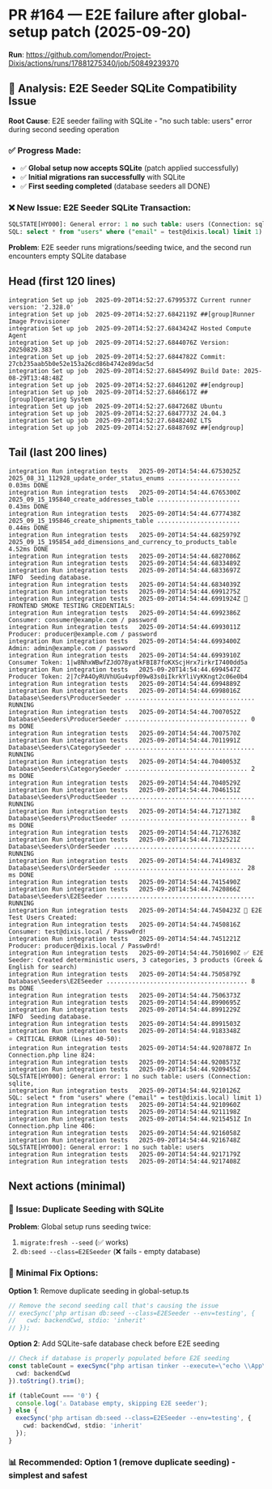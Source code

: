 # PR #164 — E2E failure after global-setup patch (2025-09-20)

**Run**: https://github.com/lomendor/Project-Dixis/actions/runs/17881275340/job/50849239370

## 🎯 **Analysis: E2E Seeder SQLite Compatibility Issue**

**Root Cause**: E2E seeder failing with SQLite - "no such table: users" error during second seeding operation

### ✅ **Progress Made**:
- ✅ **Global setup now accepts SQLite** (patch applied successfully)
- ✅ **Initial migrations ran successfully** with SQLite
- ✅ **First seeding completed** (database seeders all DONE)

### ❌ **New Issue: E2E Seeder SQLite Transaction**:
```sql
SQLSTATE[HY000]: General error: 1 no such table: users (Connection: sqlite,
SQL: select * from "users" where ("email" = test@dixis.local) limit 1)
```

**Problem**: E2E seeder runs migrations/seeding twice, and the second run encounters empty SQLite database

## Head (first 120 lines)
```
integration	Set up job	﻿2025-09-20T14:52:27.6799537Z Current runner version: '2.328.0'
integration	Set up job	2025-09-20T14:52:27.6842119Z ##[group]Runner Image Provisioner
integration	Set up job	2025-09-20T14:52:27.6843424Z Hosted Compute Agent
integration	Set up job	2025-09-20T14:52:27.6844076Z Version: 20250829.383
integration	Set up job	2025-09-20T14:52:27.6844782Z Commit: 27cb235aab5b0e52e153a26cd86b4742e89dac5d
integration	Set up job	2025-09-20T14:52:27.6845499Z Build Date: 2025-08-29T13:48:48Z
integration	Set up job	2025-09-20T14:52:27.6846120Z ##[endgroup]
integration	Set up job	2025-09-20T14:52:27.6846617Z ##[group]Operating System
integration	Set up job	2025-09-20T14:52:27.6847268Z Ubuntu
integration	Set up job	2025-09-20T14:52:27.6847773Z 24.04.3
integration	Set up job	2025-09-20T14:52:27.6848240Z LTS
integration	Set up job	2025-09-20T14:52:27.6848769Z ##[endgroup]
```

## Tail (last 200 lines)
```
integration	Run integration tests	2025-09-20T14:54:44.6753025Z   2025_08_31_112928_update_order_status_enums .................... 0.03ms DONE
integration	Run integration tests	2025-09-20T14:54:44.6765300Z   2025_09_15_195840_create_addresses_table ....................... 0.43ms DONE
integration	Run integration tests	2025-09-20T14:54:44.6777438Z   2025_09_15_195846_create_shipments_table ....................... 0.44ms DONE
integration	Run integration tests	2025-09-20T14:54:44.6825979Z   2025_09_15_195854_add_dimensions_and_currency_to_products_table  4.52ms DONE
integration	Run integration tests	2025-09-20T14:54:44.6827086Z
integration	Run integration tests	2025-09-20T14:54:44.6833489Z
integration	Run integration tests	2025-09-20T14:54:44.6833697Z    INFO  Seeding database.
integration	Run integration tests	2025-09-20T14:54:44.6834039Z
integration	Run integration tests	2025-09-20T14:54:44.6991275Z
integration	Run integration tests	2025-09-20T14:54:44.6991924Z 🔑 FRONTEND SMOKE TESTING CREDENTIALS:
integration	Run integration tests	2025-09-20T14:54:44.6992386Z    Consumer: consumer@example.com / password
integration	Run integration tests	2025-09-20T14:54:44.6993011Z    Producer: producer@example.com / password
integration	Run integration tests	2025-09-20T14:54:44.6993400Z    Admin: admin@example.com / password
integration	Run integration tests	2025-09-20T14:54:44.6993910Z    Consumer Token: 1|w8NhxWBwfZJdO78yatkFBI87foKXScjHrx7irkrI7400dd5a
integration	Run integration tests	2025-09-20T14:54:44.6994547Z    Producer Token: 2|7cPA4OyRUVhUGu4vpf09w83s0iIkrkYliVyKKngt2c06e0b4
integration	Run integration tests	2025-09-20T14:54:44.6994889Z
integration	Run integration tests	2025-09-20T14:54:44.6998016Z   Database\Seeders\ProducerSeeder .................................... RUNNING
integration	Run integration tests	2025-09-20T14:54:44.7007052Z   Database\Seeders\ProducerSeeder .................................. 0 ms DONE
integration	Run integration tests	2025-09-20T14:54:44.7007570Z
integration	Run integration tests	2025-09-20T14:54:44.7011991Z   Database\Seeders\CategorySeeder .................................... RUNNING
integration	Run integration tests	2025-09-20T14:54:44.7040053Z   Database\Seeders\CategorySeeder .................................. 2 ms DONE
integration	Run integration tests	2025-09-20T14:54:44.7040529Z
integration	Run integration tests	2025-09-20T14:54:44.7046151Z   Database\Seeders\ProductSeeder ..................................... RUNNING
integration	Run integration tests	2025-09-20T14:54:44.7127138Z   Database\Seeders\ProductSeeder ................................... 8 ms DONE
integration	Run integration tests	2025-09-20T14:54:44.7127638Z
integration	Run integration tests	2025-09-20T14:54:44.7132521Z   Database\Seeders\OrderSeeder ....................................... RUNNING
integration	Run integration tests	2025-09-20T14:54:44.7414983Z   Database\Seeders\OrderSeeder .................................... 28 ms DONE
integration	Run integration tests	2025-09-20T14:54:44.7415490Z
integration	Run integration tests	2025-09-20T14:54:44.7420866Z   Database\Seeders\E2ESeeder ......................................... RUNNING
integration	Run integration tests	2025-09-20T14:54:44.7450423Z 🔐 E2E Test Users Created:
integration	Run integration tests	2025-09-20T14:54:44.7450816Z    Consumer: test@dixis.local / Passw0rd!
integration	Run integration tests	2025-09-20T14:54:44.7451221Z    Producer: producer@dixis.local / Passw0rd!
integration	Run integration tests	2025-09-20T14:54:44.7501690Z ✅ E2E Seeder: Created deterministic users, 3 categories, 3 products (Greek & English for search)
integration	Run integration tests	2025-09-20T14:54:44.7505879Z   Database\Seeders\E2ESeeder ....................................... 8 ms DONE
integration	Run integration tests	2025-09-20T14:54:44.7506373Z
integration	Run integration tests	2025-09-20T14:54:44.8990695Z
integration	Run integration tests	2025-09-20T14:54:44.8991229Z    INFO  Seeding database.
integration	Run integration tests	2025-09-20T14:54:44.8991503Z
integration	Run integration tests	2025-09-20T14:54:44.9183348Z
⭐ CRITICAL ERROR (Lines 40-50):
integration	Run integration tests	2025-09-20T14:54:44.9207887Z In Connection.php line 824:
integration	Run integration tests	2025-09-20T14:54:44.9208573Z
integration	Run integration tests	2025-09-20T14:54:44.9209455Z   SQLSTATE[HY000]: General error: 1 no such table: users (Connection: sqlite,
integration	Run integration tests	2025-09-20T14:54:44.9210126Z    SQL: select * from "users" where ("email" = test@dixis.local) limit 1)
integration	Run integration tests	2025-09-20T14:54:44.9210960Z
integration	Run integration tests	2025-09-20T14:54:44.9211198Z
integration	Run integration tests	2025-09-20T14:54:44.9215451Z In Connection.php line 406:
integration	Run integration tests	2025-09-20T14:54:44.9216058Z
integration	Run integration tests	2025-09-20T14:54:44.9216748Z   SQLSTATE[HY000]: General error: 1 no such table: users
integration	Run integration tests	2025-09-20T14:54:44.9217179Z
integration	Run integration tests	2025-09-20T14:54:44.9217408Z
```

## Next actions (minimal)

### 🎯 **Issue**: Duplicate Seeding with SQLite

**Problem**: Global setup runs seeding twice:
1. `migrate:fresh --seed` (✅ works)
2. `db:seed --class=E2ESeeder` (❌ fails - empty database)

### 🔧 **Minimal Fix Options**:

**Option 1**: Remove duplicate seeding in global-setup.ts
```typescript
// Remove the second seeding call that's causing the issue
// execSync('php artisan db:seed --class=E2ESeeder --env=testing', {
//   cwd: backendCwd, stdio: 'inherit'
// });
```

**Option 2**: Add SQLite-safe database check before E2E seeding
```typescript
// Check if database is properly populated before E2E seeding
const tableCount = execSync("php artisan tinker --execute=\"echo \\App\\Models\\User::count();\"", {
  cwd: backendCwd
}).toString().trim();

if (tableCount === '0') {
  console.log('⚠️ Database empty, skipping E2E seeder');
} else {
  execSync('php artisan db:seed --class=E2ESeeder --env=testing', {
    cwd: backendCwd, stdio: 'inherit'
  });
}
```

### 📊 **Recommended**: Option 1 (remove duplicate seeding) - simplest and safest